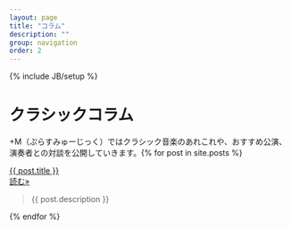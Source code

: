 ```yaml
---
layout: page
title: "コラム"
description: ""
group: navigation
order: 2
---
```

{% include JB/setup %}
# クラシックコラム
+M（ぷらすみゅーじっく）ではクラシック音楽のあれこれや、おすすめ公演、演奏者との対談を公開していきます。{% for post in site.posts %}
  
<div class="row">
  <div class="col-xs-12">
    <a class="post-link" href="{{ post.url | prepend: BASE_PATH }}">{{ post.title }}</a>
    <div class="pull-right hidden-xs">
      <a class="btn btn-info pull-right" href="{{ post.url | prepend: BASE_PATH }}" role="button">読む»</a>
    </div>
  </div>
</div>
<blockquote>{{ post.description }}</blockquote>{% endfor %}